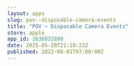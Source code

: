 ```yaml
---
layout: apps
slug: pov--disposable-camera-events
title: "POV – Disposable Camera Events"
store: apple
app_id: 1636032890
date: 2025-05-28T21:10:23Z
published: 2022-08-01T07:00:00Z
---
```

